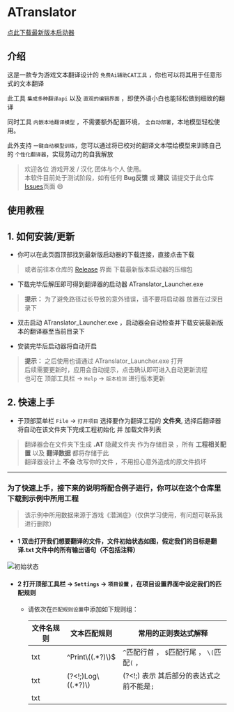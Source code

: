 # ATranslator
 [点此下载最新版本启动器](https://github.com/MoyouDE/ATranslator-Homepage/releases/download/1.1.0/ATranslator_Launcher.zip)

## 介绍
这是一款专为游戏文本翻译设计的 ``免费Ai辅助CAT工具`` ，你也可以将其用于任意形式的文本翻译  

此工具 ``集成多种翻译api`` 以及 ``直观的编辑界面`` ，即使外语小白也能轻松做到细致的翻译  

同时工具 ``内嵌本地翻译模型`` ，不需要额外配置环境， ``全自动部署``，本地模型轻松使用。  

此外支持 ``一键自动模型训练``，您可以通过将已校对的翻译文本喂给模型来训练自己的 ``个性化翻译器``，实现劳动力的自我解放  

>欢迎各位 游戏开发 / 汉化 团体与个人 使用。  
>本软件目前处于测试阶段，如有任何 __Bug反馈__ 或 __建议__ 请提交于此仓库[Issues](https://github.com/MoyouDE/ATranslator-Homepage/issues)页面 :smile:

## 使用教程

## 1. 如何安装/更新
- 你可以在此页面顶部找到最新版启动器的下载连接，直接点击下载  
> 或者前往本仓库的 [Release](https://github.com/MoyouDE/ATranslator-Homepage/releases) 界面 下载最新版本启动器的压缩包

- 下载完毕后解压即可得到翻译器的启动器 ATranslator_Launcher.exe
> **提示：** 为了避免路径过长导致的意外错误，请不要将启动器 放置在过深目录下

- 双击启动 ATranslator_Launcher.exe ，启动器会自动检查并下载安装最新版本的翻译器至当前目录下  
  
- 安装完毕后启动器将自动开启
> **提示：** 之后使用也请通过  ATranslator_Launcher.exe 打开  
> 后续需要更新时，应用会自动提示，点击确认即可进入自动更新流程  
> 也可在 顶部工具栏 -> `Help` -> `版本检测` 进行版本更新

## 2. 快速上手
- 于顶部菜单栏 `File` -> `打开项目` 选择要作为翻译工程的 __文件夹__, 选择后翻译器将自动在该文件夹下完成工程初始化 并 加载文件列表
> 翻译器会在文件夹下生成 __.AT__ 隐藏文件夹 作为存储目录 ，所有 __工程相关配置__ 以及 __翻译数据__ 都将存储于此  
> 翻译器设计上 __不会__ 改写你的文件 ，不用担心意外造成的原文件损坏

---

###  为了快速上手，接下来的说明将配合例子进行，你可以在这个仓库里下载到示例中所用工程  
> 该示例中所用数据来源于游戏《潜渊症》（仅供学习使用，有问题可联系我进行删除）

- #### 1 双击打开我们想要翻译的文件，文件初始状态如图，假定我们的目标是翻译.txt 文件中的所有输出语句（不包括注释）

![初始状态](https://github.com/MoyouDE/ATranslator-Homepage/assets/44468640/15fa6380-3584-4537-9570-0d95414322f1)


- #### 2 打开顶部工具栏 -> `Settings` -> `项目设置` ，在项目设置界面中设定我们的匹配规则
  + 请依次在`匹配规则设置`中添加如下规则组：
   
       | 文件名规则 | 文本匹配规则      | 常用的正则表达式解释|
       | ---- | --------- |----|
       | txt    | ^Print\\((.*?)\\)$     | `^`匹配行首 ，  `$`匹配行尾 ， `\(`匹配`(` ， 
       | txt    | (?<!;)Log\\((.*?)\\)      | (?<!;) 表示 其后部分的表达式之前不能是`;`
       | txt    | <title>(.*?)<\\title>      |`(.*?)`代表捕获中间所有字符，其中的`?`代表懒惰匹配，即在规则成立的前提下选择尽可能短的文本进行捕获，加上此符号可避免出现跨行匹配的情况

   > 同样的匹配效果可以有多种写法，表达式相关知识可参阅[此处](https://learn.microsoft.com/zh-cn/dotnet/standard/base-types/regular-expressions)，你也可以在[正则模拟网站](https://regex101.com/)来快速验证表达式的效果
  + 如果你不想在文件列表中看到无关文件，可以勾选 `仅显示文件名规则匹配类型文件` 选项
    
    <details>
     <summary><em> 设置界面示例 </em></summary>
  
    ![项目设置](https://github.com/MoyouDE/ATranslator-Homepage/assets/44468640/5b2c5314-09d4-4006-9bf4-bec90ac2c793)
  
    </details>
  
  + 保存后即可看到设置效果
    
     <details>
     <summary><em> 设置成功后的效果图 </em></summary>
  
    ![效果图](https://github.com/MoyouDE/ATranslator-Homepage/assets/44468640/1641a730-70bc-4ba5-b3ad-62a82b289eac)
  
    </details>
    
     \_<strong>下_划_线_加_粗</strong>\_  部分即为规则设定的需要翻译部分，机器翻译可将此部分 单独提取翻译 后 回填，避免破坏其他文本结构
    
     > 由于 匹配规则变动 生成了新的文本解析数据 ，此时该文件处于 `*待保存状态` ，可点击 `保存` 按钮，或使用 `ctrl + s` 进行保存
     
- #### 3 在 右侧输入框 键入对应 完整翻译文本 以 完成翻译
  当确认 匹配规则 效果正确后 ，如果你具有良好的外语知识就可以直接进入正式的翻译流程了 ，只需在右侧输入翻译文本然后保存即可
  
  ##### 你也可以利用翻译器进行 机器翻译，应用目前内置以下几种翻译引擎：
  
     | 引擎类型 |   详情 |
     | --- | --- |
     | 外部引擎 | 目前包括 `有道` 、`百度` 、`彩云小译` 、 `Chatgpt` |
     | 本地引擎 | 通过切换模型得到不同的翻译效果 ，自带一个初始模型 |

  > 你可以在 顶部工具栏 -> `Settings` -> `翻译引擎设置` -> `通用` -> `默认翻译引擎` 处设置使用何种翻译引擎
  > <details>
  >   <summary><em> 关于外部引擎 </em></summary>  
  > 要使用外部引擎需要进行对应的配置，各 外部引擎 所需配置信息 可在对应配置页的 `如何获取？` 处获得
  >
  > 以 `有道翻译` 为例，你需要在 `Settings` -> `翻译引擎设置` -> `外部引擎` -> `有道翻译` 处填入该引擎所需的 `应用ID` 和 `应用密钥`  
  >
  >  ![外部引擎](https://github.com/MoyouDE/ATranslator-Homepage/assets/44468640/d416d778-7390-446a-bb1b-33251cc7d188)
  >
  >  </details>
  > 
  > <details>
  >   <summary><em> 关于本地引擎 </em></summary> 
  > 本地引擎依托于翻译模型来运行，模型将在翻译器启动时自动部署，你可以通过点击主界面右下角 提示灯 来查看模型状态
  >
  >  ![模型就绪](https://github.com/MoyouDE/ATranslator-Homepage/assets/44468640/b3875826-c3cf-48ea-86b6-66401e180207)
  > 
  > 在 `本地引擎` 页可 切换/删除 翻译模型 以及 检测模型状态
  >
  > ![本地引擎](https://github.com/MoyouDE/ATranslator-Homepage/assets/44468640/48750c4d-1d5d-4646-bd65-44688c8eeb57)
  >
  > 初始时只有一个 `原始模型` ，可以在 `训练模型` 处 通过训练得到 新的 `微调模型`
  >
  >  </details> 
  
  ##### 完成配置后可回到编辑界面调用机器翻译
  
    ![进行翻译](https://github.com/MoyouDE/ATranslator-Homepage/assets/44468640/a1f6b971-07c2-406a-97a2-5ebd5d7f15cc)
  
    经过机器翻译的文本块 会被标记为`已翻译状态(黄色)`，以提示你需要进行二次确认，你可以通过 手动编辑译文 ，或者点击文本块右侧的 确认按钮 将其标记为 `确认状态(绿色)`
    > 批量翻译按钮只会对 `未修改状态(灰色)` 状态的文本进行翻译，不必担心覆盖已修正的文本内容  
    > 什么是[文本状态](https://github.com/MoyouDE/ATranslator-Homepage/tree/main?tab=readme-ov-file#3-%E5%85%B3%E4%BA%8E-%E6%96%87%E6%9C%AC%E7%8A%B6%E6%80%81-%E7%9A%84%E8%AF%B4%E6%98%8E)
  
- #### 4 完成翻译工作后可通过 导出 功能获得翻译版本的文件
  导出功能位于 顶部工具栏 -> `File` -> `导出` -> `导出功能` -> `导出工程`
  可在此选择需要导出的文件，以及导出路径
  > 导出功能将在你指定路径下创建原工程的翻译副本，如果将原工程上一级目录作为导出路径导出文件将覆盖原工程
  > 因此为了避免破坏原文件，原工程父文件夹，原工程及其子文件夹不可做为导出目录
  >  
  > 上一级文件夹(不可选择)/  
  >      │  
  >      ├── 原工程文件夹(不可选择)/  
  >      │   ├── 原文件.py  
  >      │   ├── 原文件.py  
  >      │   └── config/  
  >      │       └── 原文件.py  
  >      │  
  >      └── 原工程同级的其他文件夹(可选择作为导出路径)/  

## 3 关于 `文本状态` 的说明

待补完


tip： 低于 `1.0.3` 版本的请通过此仓库下载新版启动器重新安装翻译器进行更新

## 未来开发计划（以下排序不代表优先级）  
补完使用说明    
文字大小/界面风格切换  
本地翻译模型  

## 查看历史版本
[点此前往包体仓库](https://github.com/MoyouDE/ATranslator-Release/releases)
此工具会在您想要翻译的工程文件夹下生成一个 .AT 文文件 所有翻译相关数据都存储此文件夹下，不会破坏或修改您的原本文件内容
  



